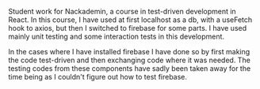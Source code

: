 Student work for Nackademin, a course in test-driven development in React.
In this course, I have used at first localhost as a db, with a useFetch hook to axios, but then I switched to firebase for some parts.
I have used mainly unit testing and some interaction tests in this development.

In the cases where I have installed firebase I have done so by first making the code test-driven and then exchanging code where it was needed. The testing codes from these components have sadly been taken away for the time being as I couldn't figure out how to test firebase.
